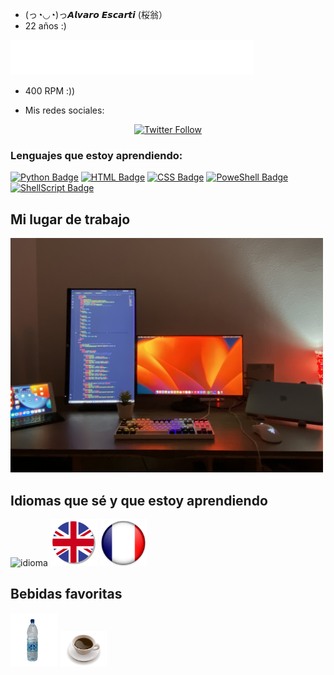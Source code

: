 

- (っ◔◡◔)っ𝘼𝙡𝙫𝙖𝙧𝙤 𝙀𝙨𝙘𝙖𝙧𝙩𝙞 (桜翁） 
- 22 años :)

<img src="result.gif">

- 400 RPM :))

- Mis redes sociales: 
<p align="center">
    <a href="https://twitter.com/escartii" target="_blank">
        <img alt="Twitter Follow" src="https://img.shields.io/twitter/follow/escarti_smx?color=blue&logo=twitter&style=for-the-badge">
	<alt="Twitter Badge" />
    </a>

</p>


### Lenguajes que estoy aprendiendo: 


[![Python Badge](https://img.shields.io/badge/python-3670A0?style=for-the-badge&logo=python&logoColor=ffdd54)](https://www.w3schools.com/python)
[![HTML Badge](https://img.shields.io/badge/html5-%23E34F26.svg?style=for-the-badge&logo=html5&logoColor=white)](https://www.w3schools.com/html/)
[![CSS Badge](https://img.shields.io/badge/css3-%231572B6.svg?style=for-the-badge&logo=css3&logoColor=white)](https://www.w3schools.com/css)
[![PoweShell Badge](https://img.shields.io/badge/PowerShell-%235391FE.svg?style=for-the-badge&logo=powershell&logoColor=white)](https://docs.microsoft.com/es-es/powershell/)
[![ShellScript Badge](https://img.shields.io/badge/shell_script-%23121011.svg?style=for-the-badge&logo=gnu-bash&logoColor=white)](https://www.shellscript.sh)

## Mi lugar de trabajo 
<img src="./img-readme/IMG_9945.jpg" alt="imagen-escritorio" width="500"/>

## Idiomas que sé y que estoy aprendiendo

<img src="./img-readme/español.png" alt="idioma" width="75"/> <img src="./img-readme/ingles.png" alt="idioma" width="75"/> <img src="./img-readme/fra.png" alt="idioma" width="75"/>

## Bebidas favoritas

<img src="./img-readme/agua.jpg" alt="imagen-escritorio" width="75"/> <img src="./img-readme/cafe.png" alt="imagen-escritorio" width="75"/>

<!--
**escartii/escartii** is a ✨ _special_ ✨ repository because its `README.md` (this file) appears on your GitHub profile.

Here are some ideas to get you started:

- 🔭 I’m currently working on ...
- 🌱 I’m currently learning ...
- 👯 I’m looking to collaborate on ...
- 🤔 I’m looking for help with ...
- 💬 Ask me about ...
- 📫 How to reach me: ...
- 😄 Pronouns: ...
- ⚡ Fun fact: ...
-->
